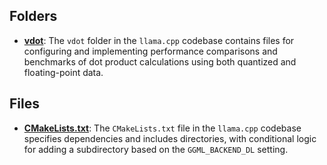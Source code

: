 ## Folders
- **[vdot](pocs/vdot.driver.md)**: The `vdot` folder in the `llama.cpp` codebase contains files for configuring and implementing performance comparisons and benchmarks of dot product calculations using both quantized and floating-point data.

## Files
- **[CMakeLists.txt](pocs/CMakeLists.txt.driver.md)**: The `CMakeLists.txt` file in the `llama.cpp` codebase specifies dependencies and includes directories, with conditional logic for adding a subdirectory based on the `GGML_BACKEND_DL` setting.
